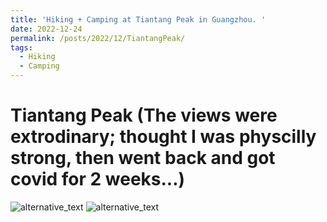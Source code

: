 ```yaml
---
title: 'Hiking + Camping at Tiantang Peak in Guangzhou. '
date: 2022-12-24
permalink: /posts/2022/12/TiantangPeak/
tags:
  - Hiking
  - Camping
---
```



Tiantang Peak (The views were extrodinary; thought I was physcilly strong, then went back and got covid for 2 weeks...)
======

<img src="https://mozzielx.github.io/xin-lin/images/TiantangPeak/p4.png" alt="alternative_text" style="max-width: 200 px; height: auto;">

<img src="https://mozzielx.github.io/xin-lin/images/TiantangPeak/p2.jpg" alt="alternative_text" style="max-width: 200 px; height: auto;">


